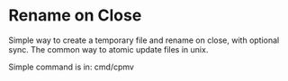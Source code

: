 Rename on Close
===============

Simple way to create a temporary file and rename on close, with optional
sync. The common way to atomic update files in unix.

Simple command is in: cmd/cpmv
